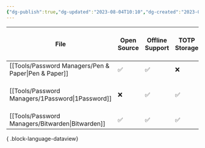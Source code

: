 ```yaml
---
{"dg-publish":true,"dg-updated":"2023-08-04T10:10","dg-created":"2023-08-04T10:07","permalink":"/tools/password-managers/","dgPassFrontmatter":true,"created":"2023-08-04T10:07","updated":"2023-08-04T10:10"}
---
```


| File                                                    | Open Source | Offline Support | TOTP Storage | Storage Amount (in GB) | Add additional storage? | Password Sharing | No. of Family Members | Can you add more? | No. of Team Members | Can you add more? | Headquarters      | Price URL                               | Free tier/option | Individual Monthly (in USD) | Individual Yearly (in USD) | Any Discounts?                |
| ------------------------------------------------------- | ----------- | --------------- | ------------ | ---------------------- | ----------------------- | ---------------- | --------------------- | ----------------- | ------------------- | ----------------- | ----------------- | --------------------------------------- | ---------------- | --------------------------- | -------------------------- | ----------------------------- |
| [[Tools/Password Managers/Pen & Paper\|Pen & Paper]] | ✅           | ✅               | ❌            | \-                     | ❌                       | ❌                | \-                    | ❌                 | \-                  | ❌                 | Your House        | \-                                      | ❌                | \-                          | \-                         | ❌                             |
| [[Tools/Password Managers/1Password\|1Password]]     | ❌           | ✅               | ✅            | 1                      | ❌                       | ✅                | 5                     | ✅                 | 10                  | ✅                 | Toronto,CA        | https://1password.com/business-pricing  | ✅                | \-                          | 35.88                      | ✅ Read Page for more details. |
| [[Tools/Password Managers/Bitwarden\|Bitwarden]]     | ✅           | ✅               | ✅            | 1                      | ✅                       | ✅                | 6                     | ✅                 | 6                   | ✅                 | Santa Barbara, CA | https://bitwarden.com/pricing/business/ | ✅                | \-                          | 10                         | ❌                             |

{ .block-language-dataview}
